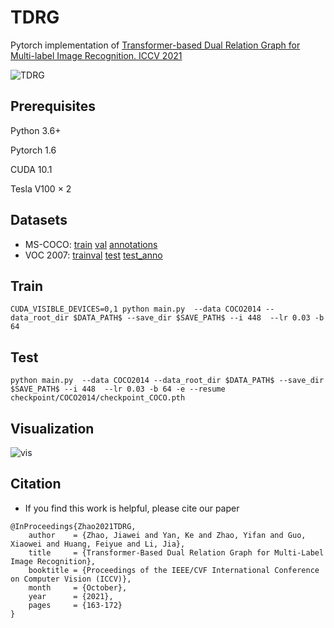 # TDRG
Pytorch implementation of [Transformer-based Dual Relation Graph for Multi-label Image Recognition. ICCV 2021](https://openaccess.thecvf.com/content/ICCV2021/html/Zhao_Transformer-Based_Dual_Relation_Graph_for_Multi-Label_Image_Recognition_ICCV_2021_paper.html)

![TDRG](https://github.com/iCVTEAM/TDRG/blob/master/figs/motivation.png)

## Prerequisites

Python 3.6+

Pytorch 1.6

CUDA 10.1

Tesla V100 × 2

## Datasets

- MS-COCO: [train](http://images.cocodataset.org/zips/train2014.zip)  [val](http://images.cocodataset.org/zips/val2014.zip)  [annotations](http://images.cocodataset.org/annotations/annotations_trainval2014.zip)
- VOC 2007: [trainval](http://host.robots.ox.ac.uk/pascal/VOC/voc2007/VOCtrainval_06-Nov-2007.tar)  [test](http://host.robots.ox.ac.uk/pascal/VOC/voc2007/VOCtest_06-Nov-2007.tar)  [test_anno](http://host.robots.ox.ac.uk/pascal/VOC/voc2007/VOCtestnoimgs_06-Nov-2007.tar)

## Train

```
CUDA_VISIBLE_DEVICES=0,1 python main.py  --data COCO2014 --data_root_dir $DATA_PATH$ --save_dir $SAVE_PATH$ --i 448  --lr 0.03 -b 64
```

## Test

```
python main.py  --data COCO2014 --data_root_dir $DATA_PATH$ --save_dir $SAVE_PATH$ --i 448  --lr 0.03 -b 64 -e --resume checkpoint/COCO2014/checkpoint_COCO.pth
```

## Visualization

![vis](https://github.com/iCVTEAM/TDRG/blob/master/figs/vis.png)

## Citation

- If you find this work is helpful, please cite our paper

```
@InProceedings{Zhao2021TDRG,
    author    = {Zhao, Jiawei and Yan, Ke and Zhao, Yifan and Guo, Xiaowei and Huang, Feiyue and Li, Jia},
    title     = {Transformer-Based Dual Relation Graph for Multi-Label Image Recognition},
    booktitle = {Proceedings of the IEEE/CVF International Conference on Computer Vision (ICCV)},
    month     = {October},
    year      = {2021},
    pages     = {163-172}
}
```

